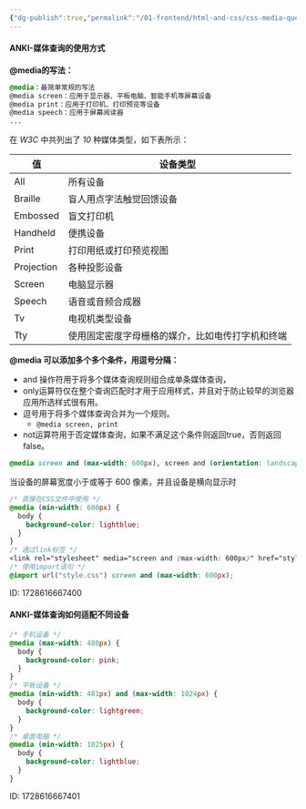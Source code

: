 ```yaml
---
{"dg-publish":true,"permalink":"/01-frontend/html-and-css/css-media-query/","title":"谈谈你对媒体查询的理解","tags":["css","frontend","media-query"],"created":"2024-10-23T13:42:57.000+08:00","updated":"2024-12-02T14:52:55.750+08:00"}
---
```


#### ANKI-媒体查询的使用方式
**@media的写法：**
```css
@media：最简单常规的写法
@media screen：应用于显示器、平板电脑、智能手机等屏幕设备
@media print：应用于打印机、打印预览等设备
@media speech：应用于屏幕阅读器
...
```
在 _W3C_ 中共列出了 _10_ 种媒体类型，如下表所示：

| 值          | 设备类型                     |
| ---------- | ------------------------ |
| All        | 所有设备                     |
| Braille    | 盲人用点字法触觉回馈设备             |
| Embossed   | 盲文打印机                    |
| Handheld   | 便携设备                     |
| Print      | 打印用纸或打印预览视图              |
| Projection | 各种投影设备                   |
| Screen     | 电脑显示器                    |
| Speech     | 语音或音频合成器                 |
| Tv         | 电视机类型设备                  |
| Tty        | 使用固定密度字母栅格的媒介，比如电传打字机和终端 |

**@media 可以添加多个多个条件，用逗号分隔：**
+ and 操作符用于将多个媒体查询规则组合成单条媒体查询，
+ only运算符仅在整个查询匹配时才用于应用样式，并且对于防止较早的浏览器应用所选样式很有用。
+ 逗号用于将多个媒体查询合并为一个规则。
	+ `@media screen, print`
+ not运算符用于否定媒体查询，如果不满足这个条件则返回true，否则返回false。
```css
@media screen and (max-width: 600px), screen and (orientation: landscape) {}
```
当设备的屏幕宽度小于或等于 600 像素，并且设备是横向显示时
```css
/* 直接在CSS文件中使用 */
@media (min-width: 600px) {
  body {
    background-color: lightblue;
  }
}
/* 通过link标签 */
<link rel="stylesheet" media="screen and (max-width: 600px)" href="style.css">
/* 使用import语句 */
@import url("style.css") screen and (max-width: 600px);
```
ID: 1728616667400

#### ANKI-媒体查询如何适配不同设备
```css
/* 手机设备 */
@media (max-width: 480px) {
  body {
    background-color: pink;
  }
}
/* 平板设备 */
@media (min-width: 481px) and (max-width: 1024px) {
  body {
    background-color: lightgreen;
  }
}
/* 桌面电脑 */
@media (min-width: 1025px) {
  body {
    background-color: lightblue;
  }
}
```
ID: 1728616667401